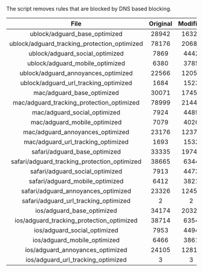 The script removes rules that are blocked by DNS based blocking.


| File | Original | Modified |
|:----:|:-----:|:-----:|
| ublock/adguard_base_optimized | 28942 | 16329 |
| ublock/adguard_tracking_protection_optimized | 78176 | 20686 |
| ublock/adguard_social_optimized | 7869 | 4442 |
| ublock/adguard_mobile_optimized | 6380 | 3785 |
| ublock/adguard_annoyances_optimized | 22566 | 12054 |
| ublock/adguard_url_tracking_optimized | 1684 | 1523 |
| mac/adguard_base_optimized | 30071 | 17457 |
| mac/adguard_tracking_protection_optimized | 78999 | 21440 |
| mac/adguard_social_optimized | 7924 | 4489 |
| mac/adguard_mobile_optimized | 7079 | 4026 |
| mac/adguard_annoyances_optimized | 23176 | 12374 |
| mac/adguard_url_tracking_optimized | 1693 | 1532 |
| safari/adguard_base_optimized | 33335 | 19746 |
| safari/adguard_tracking_protection_optimized | 38665 | 6344 |
| safari/adguard_social_optimized | 7913 | 4473 |
| safari/adguard_mobile_optimized | 6412 | 3821 |
| safari/adguard_annoyances_optimized | 23326 | 12452 |
| safari/adguard_url_tracking_optimized | 2 | 2 |
| ios/adguard_base_optimized | 34174 | 20321 |
| ios/adguard_tracking_protection_optimized | 38714 | 6354 |
| ios/adguard_social_optimized | 7953 | 4494 |
| ios/adguard_mobile_optimized | 6466 | 3861 |
| ios/adguard_annoyances_optimized | 24105 | 12819 |
| ios/adguard_url_tracking_optimized | 3 | 3 |